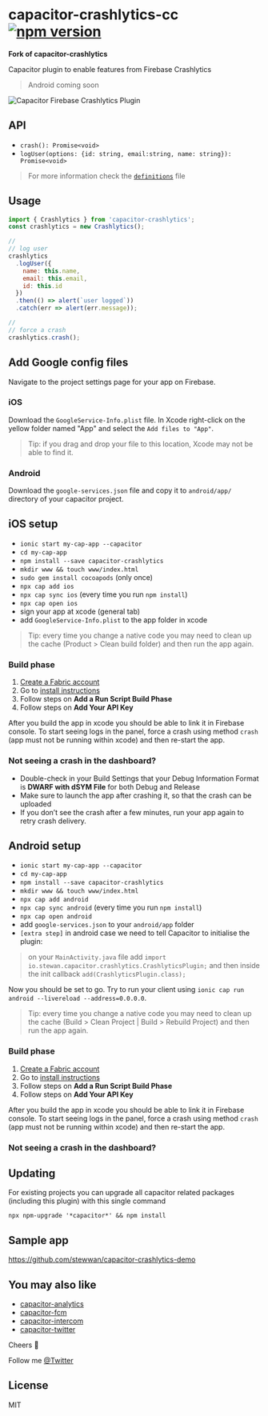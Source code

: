 # capacitor-crashlytics-cc [![npm version](https://badge.fury.io/js/capacitor-crashlytics-cc-fork.svg)](https://badge.fury.io/js/capacitor-crashlytics-cc-fork)

__Fork of capacitor-crashlytics__

Capacitor plugin to enable features from Firebase Crashlytics

> Android coming soon

![Capacitor Firebase Crashlytics Plugin](https://i.imgur.com/d2JLtWt.gif)

## API

- `crash(): Promise<void>`
- `logUser(options: {id: string, email:string, name: string}): Promise<void>`

> For more information check the [`definitions`](/src/definitions.ts) file

## Usage

```js
import { Crashlytics } from 'capacitor-crashlytics';
const crashlytics = new Crashlytics();

//
// log user
crashlytics
  .logUser({
    name: this.name,
    email: this.email,
    id: this.id
  })
  .then(() => alert(`user logged`))
  .catch(err => alert(err.message));

//
// force a crash
crashlytics.crash();
```

## Add Google config files

Navigate to the project settings page for your app on Firebase.

### iOS

Download the `GoogleService-Info.plist` file. In Xcode right-click on the yellow folder named "App" and select the `Add files to "App"`.

> Tip: if you drag and drop your file to this location, Xcode may not be able to find it.

### Android

Download the `google-services.json` file and copy it to `android/app/` directory of your capacitor project.

## iOS setup

- `ionic start my-cap-app --capacitor`
- `cd my-cap-app`
- `npm install --save capacitor-crashlytics`
- `mkdir www && touch www/index.html`
- `sudo gem install cocoapods` (only once)
- `npx cap add ios`
- `npx cap sync ios` (every time you run `npm install`)
- `npx cap open ios`
- sign your app at xcode (general tab)
- add `GoogleService-Info.plist` to the app folder in xcode

> Tip: every time you change a native code you may need to clean up the cache (Product > Clean build folder) and then run the app again.

### Build phase

1. [Create a Fabric account](https://fabric.io/kits?show_signup=true)
2. Go to [install instructions](https://fabric.io/kits/ios/crashlytics/install)
3. Follow steps on **Add a Run Script Build Phase**
4. Follow steps on **Add Your API Key**

After you build the app in xcode you should be able to link it in Firebase console. To start seeing logs in the panel, force a crash using method `crash` (app must not be running within xcode) and then re-start the app.

### Not seeing a crash in the dashboard?

- Double-check in your Build Settings that your Debug Information Format is **DWARF with dSYM File** for both Debug and Release
- Make sure to launch the app after crashing it, so that the crash can be uploaded
- If you don’t see the crash after a few minutes, run your app again to retry crash delivery.

## Android setup

- `ionic start my-cap-app --capacitor`
- `cd my-cap-app`
- `npm install --save capacitor-crashlytics`
- `mkdir www && touch www/index.html`
- `npx cap add android`
- `npx cap sync android` (every time you run `npm install`)
- `npx cap open android`
- add `google-services.json` to your `android/app` folder
- `[extra step]` in android case we need to tell Capacitor to initialise the plugin:

> on your `MainActivity.java` file add `import io.stewan.capacitor.crashlytics.CrashlyticsPlugin;` and then inside the init callback `add(CrashlyticsPlugin.class);`

Now you should be set to go. Try to run your client using `ionic cap run android --livereload --address=0.0.0.0`.

> Tip: every time you change a native code you may need to clean up the cache (Build > Clean Project | Build > Rebuild Project) and then run the app again.

### Build phase

1. [Create a Fabric account](https://fabric.io/kits?show_signup=true)
2. Go to [install instructions](https://fabric.io/kits/android/crashlytics/install)
3. Follow steps on **Add a Run Script Build Phase**
4. Follow steps on **Add Your API Key**

After you build the app in xcode you should be able to link it in Firebase console. To start seeing logs in the panel, force a crash using method `crash` (app must not be running within xcode) and then re-start the app.

### Not seeing a crash in the dashboard?

## Updating

For existing projects you can upgrade all capacitor related packages (including this plugin) with this single command

`npx npm-upgrade '*capacitor*' && npm install`

## Sample app

https://github.com/stewwan/capacitor-crashlytics-demo

## You may also like

- [capacitor-analytics](https://github.com/stewwan/capacitor-analytics)
- [capacitor-fcm](https://github.com/stewwan/capacitor-fcm)
- [capacitor-intercom](https://github.com/stewwan/capacitor-intercom)
- [capacitor-twitter](https://github.com/stewwan/capacitor-twitter)

Cheers 🍻

Follow me [@Twitter](https://twitter.com/StewanSilva)

## License

MIT
